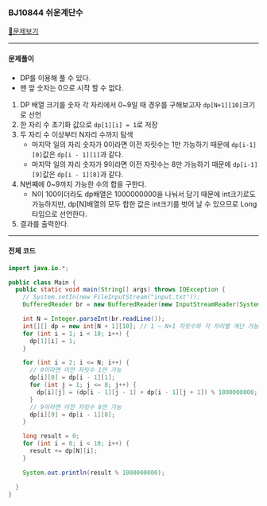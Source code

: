 ### BJ10844 쉬운계단수

[📁문제보기](https://www.acmicpc.net/problem/10844)

---

#### 문제풀이

- DP를 이용해 풀 수 있다. 
- 맨 앞 숫자는 0으로 시작 할 수 없다.

1. DP 배열 크기를 숫자 각 자리에서 0~9일 때 경우를 구해보고자 `dp[N+1][10]`크기로 선언
2. 한 자리 수 초기화 값으로 `dp[1][i] = 1`로 저장
3. 두 자리 수 이상부터 N자리 수까지 탐색
   - 마지막 일의 자리 숫자가 0이라면 이전 자릿수는 1만 가능하기 때문에 `dp[i-1][0]`값은 `dp[i - 1][1]`과 같다.
   - 마지막 일의 자리 숫자가 9이라면 이전 자릿수는 8만 가능하기 때문에 `dp[i-1][9]`값은 `dp[i - 1][8]`과 같다.
4. N번째에 0~9까지 가능한 수의 합을 구한다.
   - N이 100이더라도 dp배열은 1000000000을 나눠서 담기 때문에 int크기로도 가능하지만,  dp[N]배열의 모두 합한 값은 int크기를 벗어 날 수 있으므로 Long타입으로 선언한다.
5. 결과를 출력한다.

---

#### 전체 코드

```java
import java.io.*;

public class Main {
  public static void main(String[] args) throws IOException {
    // System.setIn(new FileInputStream("input.txt"));
    BufferedReader br = new BufferedReader(new InputStreamReader(System.in));

    int N = Integer.parseInt(br.readLine());
    int[][] dp = new int[N + 1][10]; // 1 ~ N+1 자릿수와 각 자리별 계단 가능 수
    for (int i = 1; i < 10; i++) {
      dp[1][i] = 1;
    }

    for (int i = 2; i <= N; i++) {
      // 0이라면 이전 자릿수 1만 가능
      dp[i][0] = dp[i - 1][1];
      for (int j = 1; j <= 8; j++) {
        dp[i][j] = (dp[i - 1][j - 1] + dp[i - 1][j + 1]) % 1000000000;
      }
      // 9이라면 이전 자릿수 8만 가능
      dp[i][9] = dp[i - 1][8];
    }

    long result = 0;
    for (int i = 0; i < 10; i++) {
      result += dp[N][i];
    }

    System.out.println(result % 1000000000);

  }
}
```
